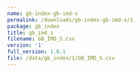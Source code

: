```yaml
---
name: gb-index-gb-imd-s
permalink: /downloads/gb-index-gb-imd-s/1
package: gb_index
title: gb_imd_s
filename: GB_IMD_S.csv
version: '1'
full_version: 1.0.1
file: /data/gb_index/1/GB_IMD_S.csv
---
```

